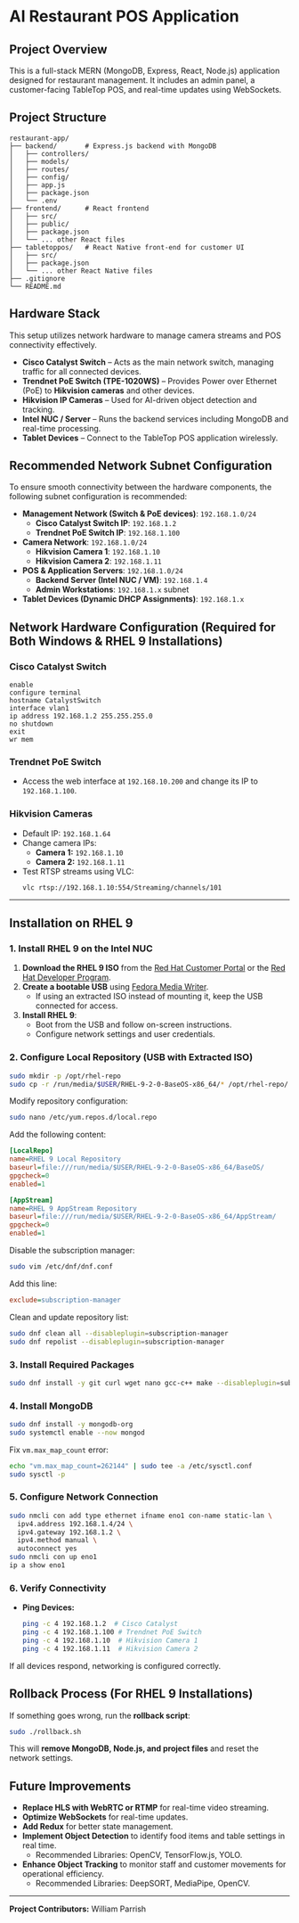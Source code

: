 # AI Restaurant POS Application

## Project Overview

This is a full-stack MERN (MongoDB, Express, React, Node.js) application designed for restaurant management. It includes an admin panel, a customer-facing TableTop POS, and real-time updates using WebSockets.

## Project Structure

```
restaurant-app/
├── backend/       # Express.js backend with MongoDB
│   ├── controllers/
│   ├── models/
│   ├── routes/
│   ├── config/
│   ├── app.js
│   ├── package.json
│   └── .env
├── frontend/      # React frontend
│   ├── src/
│   ├── public/
│   ├── package.json
│   └── ... other React files
├── tabletoppos/   # React Native front-end for customer UI
│   ├── src/
│   ├── package.json
│   └── ... other React Native files
├── .gitignore
└── README.md
```

## Hardware Stack

This setup utilizes network hardware to manage camera streams and POS connectivity effectively.

- **Cisco Catalyst Switch** – Acts as the main network switch, managing traffic for all connected devices.
- **Trendnet PoE Switch (TPE-1020WS)** – Provides Power over Ethernet (PoE) to **Hikvision cameras** and other devices.
- **Hikvision IP Cameras** – Used for AI-driven object detection and tracking.
- **Intel NUC / Server** – Runs the backend services including MongoDB and real-time processing.
- **Tablet Devices** – Connect to the TableTop POS application wirelessly.

## **Recommended Network Subnet Configuration**

To ensure smooth connectivity between the hardware components, the following subnet configuration is recommended:

- **Management Network (Switch & PoE devices)**: `192.168.1.0/24`
  - **Cisco Catalyst Switch IP**: `192.168.1.2`
  - **Trendnet PoE Switch IP**: `192.168.1.100`
- **Camera Network**: `192.168.1.0/24`
  - **Hikvision Camera 1**: `192.168.1.10`
  - **Hikvision Camera 2**: `192.168.1.11`
- **POS & Application Servers**: `192.168.1.0/24`
  - **Backend Server (Intel NUC / VM)**: `192.168.1.4`
  - **Admin Workstations**: `192.168.1.x` subnet
- **Tablet Devices (Dynamic DHCP Assignments)**: `192.168.1.x`

## **Network Hardware Configuration (Required for Both Windows & RHEL 9 Installations)**

### **Cisco Catalyst Switch**

```plaintext
enable
configure terminal
hostname CatalystSwitch
interface vlan1
ip address 192.168.1.2 255.255.255.0
no shutdown
exit
wr mem
```

### **Trendnet PoE Switch**

- Access the web interface at `192.168.10.200` and change its IP to `192.168.1.100`.

### **Hikvision Cameras**

- Default IP: `192.168.1.64`
- Change camera IPs:
  - **Camera 1:** `192.168.1.10`
  - **Camera 2:** `192.168.1.11`
- Test RTSP streams using VLC:
  ```plaintext
  vlc rtsp://192.168.1.10:554/Streaming/channels/101
  ```

---

## **Installation on RHEL 9**

### **1. Install RHEL 9 on the Intel NUC**

1. **Download the RHEL 9 ISO** from the [Red Hat Customer Portal](https://access.redhat.com/) or the [Red Hat Developer Program](https://developers.redhat.com/).
2. **Create a bootable USB** using [Fedora Media Writer](https://getfedora.org/en/workstation/download/).
   - If using an extracted ISO instead of mounting it, keep the USB connected for access.
3. **Install RHEL 9**:
   - Boot from the USB and follow on-screen instructions.
   - Configure network settings and user credentials.

### **2. Configure Local Repository (USB with Extracted ISO)**

```bash
sudo mkdir -p /opt/rhel-repo
sudo cp -r /run/media/$USER/RHEL-9-2-0-BaseOS-x86_64/* /opt/rhel-repo/
```

Modify repository configuration:

```bash
sudo nano /etc/yum.repos.d/local.repo
```

Add the following content:

```ini
[LocalRepo]
name=RHEL 9 Local Repository
baseurl=file:///run/media/$USER/RHEL-9-2-0-BaseOS-x86_64/BaseOS/
gpgcheck=0
enabled=1

[AppStream]
name=RHEL 9 AppStream Repository
baseurl=file:///run/media/$USER/RHEL-9-2-0-BaseOS-x86_64/AppStream/
gpgcheck=0
enabled=1
```

Disable the subscription manager:

```bash
sudo vim /etc/dnf/dnf.conf
```

Add this line:

```ini
exclude=subscription-manager
```

Clean and update repository list:

```bash
sudo dnf clean all --disableplugin=subscription-manager
sudo dnf repolist --disableplugin=subscription-manager
```

### **3. Install Required Packages**

```bash
sudo dnf install -y git curl wget nano gcc-c++ make --disableplugin=subscription-manager
```

### **4. Install MongoDB**

```bash
sudo dnf install -y mongodb-org
sudo systemctl enable --now mongod
```

Fix `vm.max_map_count` error:

```bash
echo "vm.max_map_count=262144" | sudo tee -a /etc/sysctl.conf
sudo sysctl -p
```

### **5. Configure Network Connection**

```bash
sudo nmcli con add type ethernet ifname eno1 con-name static-lan \
  ipv4.address 192.168.1.4/24 \
  ipv4.gateway 192.168.1.2 \
  ipv4.method manual \
  autoconnect yes
sudo nmcli con up eno1
ip a show eno1
```

### **6. Verify Connectivity**

- **Ping Devices:**
  ```bash
  ping -c 4 192.168.1.2  # Cisco Catalyst
  ping -c 4 192.168.1.100 # Trendnet PoE Switch
  ping -c 4 192.168.1.10  # Hikvision Camera 1
  ping -c 4 192.168.1.11  # Hikvision Camera 2
  ```

If all devices respond, networking is configured correctly.

## **Rollback Process (For RHEL 9 Installations)**

If something goes wrong, run the **rollback script**:

```bash
sudo ./rollback.sh
```

This will **remove MongoDB, Node.js, and project files** and reset the network settings.

## Future Improvements

- **Replace HLS with WebRTC or RTMP** for real-time video streaming.
- **Optimize WebSockets** for real-time updates.
- **Add Redux** for better state management.
- **Implement Object Detection** to identify food items and table settings in real time.
  - Recommended Libraries: OpenCV, TensorFlow.js, YOLO.
- **Enhance Object Tracking** to monitor staff and customer movements for operational efficiency.
  - Recommended Libraries: DeepSORT, MediaPipe, OpenCV.

---

**Project Contributors:** William Parrish
